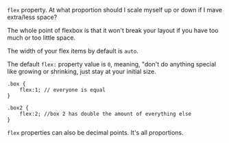 `flex` property. At what proportion should I scale myself up or down if I mave extra/less space?

The whole point of flexbox is that it won't break your layout if you have too much or too little space.

The width of your flex items by default is `auto`.

The default `flex:` property value is `0`, meaning, "don't do anything special like growing or shrinking, just stay at your initial size. 

    .box {
        flex:1; // everyone is equal
    }

    .box2 {
        flex:2; //box 2 has double the amount of everything else
    }

`flex` properties can also be decimal points. It's all proportions.